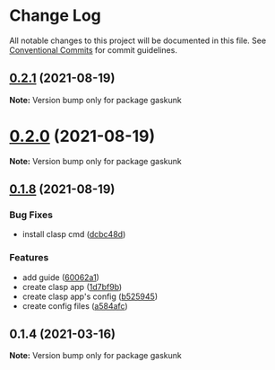 # Change Log

All notable changes to this project will be documented in this file.
See [Conventional Commits](https://conventionalcommits.org) for commit guidelines.

## [0.2.1](https://github.com/shuta13/gaskunk/compare/v0.2.0...v0.2.1) (2021-08-19)

**Note:** Version bump only for package gaskunk





# [0.2.0](https://github.com/shuta13/gaskunk/compare/v0.1.8...v0.2.0) (2021-08-19)

**Note:** Version bump only for package gaskunk





## [0.1.8](https://github.com/shuta13/gaskunk/compare/v0.1.7...v0.1.8) (2021-08-19)


### Bug Fixes

* install clasp cmd ([dcbc48d](https://github.com/shuta13/gaskunk/commit/dcbc48d1b1d777cf1fcfbd789fe16c2fd51ff17e))


### Features

* add guide ([60062a1](https://github.com/shuta13/gaskunk/commit/60062a1d37be8b9c5e93f601c24b41e014fa23d7))
* create clasp app ([1d7bf9b](https://github.com/shuta13/gaskunk/commit/1d7bf9b5422ae1448c5b8154310e596ca3885771))
* create clasp app's config ([b525945](https://github.com/shuta13/gaskunk/commit/b5259455b167959bc71ca8ff2d650e0996bbf2bf))
* create config files ([a584afc](https://github.com/shuta13/gaskunk/commit/a584afcb2fa58251dba1233e5550d3fcdf117925))





## 0.1.4 (2021-03-16)

**Note:** Version bump only for package gaskunk
